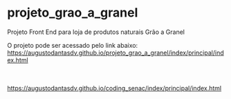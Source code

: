 # projeto_grao_a_granel
Projeto Front End para loja de produtos naturais Grão a Granel

O projeto pode ser acessado pelo link abaixo:
</br>
<a href="https://augustodantasdv.github.io/projeto_grao_a_granel/index/principal/index.html">
https://augustodantasdv.github.io/projeto_grao_a_granel/index/principal/index.html</a>
</br></br>


</br>
<a href="https://augustodantasdv.github.io/coding_senac/index/principal/index.html">https://augustodantasdv.github.io/coding_senac/index/principal/index.html</a>
</br></br>
